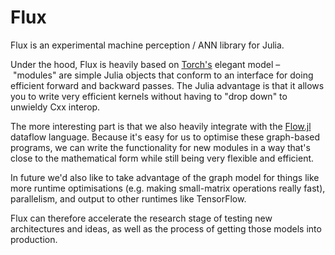 # Flux

Flux is an experimental machine perception / ANN library for Julia.

Under the hood, Flux is heavily based on [Torch's](http://torch.ch) elegant model – "modules" are simple Julia objects that conform to an interface for doing efficient forward and backward passes. The Julia advantage is that it allows you to write very efficient kernels without having to "drop down" to unwieldy Cxx interop.

The more interesting part is that we also heavily integrate with the [Flow.jl](https://github.com/MikeInnes/Flow.jl) dataflow language. Because it's easy for us to optimise these graph-based programs, we can write the functionality for new modules in a way that's close to the mathematical form while still being very flexible and efficient.

In future we'd also like to take advantage of the graph model for things like more runtime optimisations (e.g. making small-matrix operations really fast), parallelism, and output to other runtimes like TensorFlow.

Flux can therefore accelerate the research stage of testing new architectures and ideas,
as well as the process of getting those models into production.
